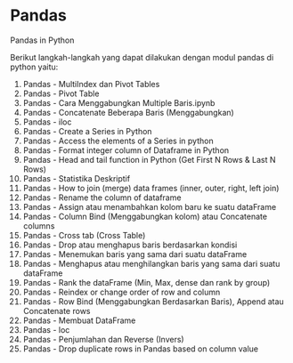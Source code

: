 # Pandas
Pandas in Python 

Berikut langkah-langkah yang dapat dilakukan dengan modul pandas di python yaitu:
1. Pandas - MultiIndex dan Pivot Tables
2. Pandas - Pivot Table
3. Pandas - Cara Menggabungkan Multiple Baris.ipynb 
4. Pandas - Concatenate Beberapa Baris (Menggabungkan)
5. Pandas - iloc
6. Pandas - Create a Series in Python
7. Pandas - Access the elements of a Series in python
8. Pandas - Format integer column of Dataframe in Python
9. Pandas - Head and tail function in Python (Get First N Rows & Last N Rows)
10. Pandas - Statistika Deskriptif
11. Pandas - How to join (merge) data frames (inner, outer, right, left join)
12. Pandas - Rename the column of dataframe
13. Pandas - Assign atau menambahkan kolom baru ke suatu dataFrame
14. Pandas - Column Bind (Menggabungkan kolom) atau Concatenate columns
15. Pandas - Cross tab (Cross Table)
16. Pandas - Drop atau menghapus baris berdasarkan kondisi
17. Pandas - Menemukan baris yang sama dari suatu dataFrame
18. Pandas - Menghapus atau menghilangkan baris yang sama dari suatu dataFrame
19. Pandas - Rank the dataFrame (Min, Max, dense dan rank by group)
20. Pandas - Reindex or change order of row and column
21. Pandas - Row Bind (Menggabungkan Berdasarkan Baris), Append atau Concatenate rows
22. Pandas - Membuat DataFrame
23. Pandas - loc
24. Pandas - Penjumlahan dan Reverse (Invers)
25. Pandas - Drop duplicate rows in Pandas based on column value
